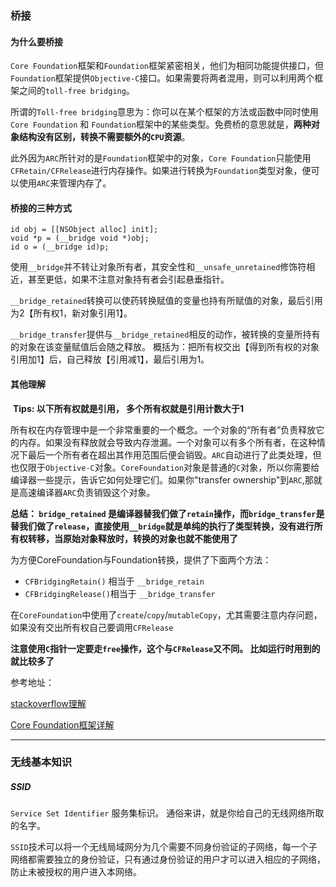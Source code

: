 ### 桥接

#### 为什么要桥接

​	`Core Foundation`框架和`Foundation`框架紧密相关，他们为相同功能提供接口，但`Foundation`框架提供`Objective-C`接口。如果需要将两者混用，则可以利用两个框架之间的`toll-free bridging`。

​	 所谓的`Toll-free bridging`意思为：你可以在某个框架的方法或函数中同时使用`Core Foundation` 和 `Foundation`框架中的某些类型。免费桥的意思就是，__两种对象结构没有区别，转换不需要额外的`CPU`资源__。

​	此外因为`ARC`所针对的是`Foundation`框架中的对象，`Core Foundation`只能使用`CFRetain/CFRelease`进行内存操作。如果进行转换为`Foundation`类型对象，便可以使用`ARC`来管理内存了。

#### 桥接的三种方式

```
id obj = [[NSObject alloc] init];
void *p = (__bridge void *)obj;
id o = (__bridge id)p;
```

使用`__bridge`并不转让对象所有者，其安全性和`__unsafe_unretained`修饰符相近，甚至更低，如果不注意对象持有者会引起悬垂指针。

`__bridge_retained`转换可以使药转换赋值的变量也持有所赋值的对象，最后引用为2【所有权1，新对象引用1】。

`__bridge_transfer`提供与`__bridge_retained`相反的动作，被转换的变量所持有的对象在该变量赋值后会随之释放。  概括为：把所有权交出【得到所有权的对象引用加1】后，自己释放【引用减1】，最后引用为1。

#### 其他理解

​	__Tips: 以下所有权就是引用， 多个所有权就是引用计数大于1__

​	所有权在内存管理中是一个非常重要的一个概念。一个对象的“所有者”负责释放它的内存。如果没有释放就会导致内存泄漏。一个对象可以有多个所有者，在这种情况下最后一个所有者在超出其作用范围后便会销毁。`ARC`自动进行了此类处理，但也仅限于`Objective-C`对象。`CoreFoundation`对象是普通的`C`对象，所以你需要给编译器一些提示，告诉它如何处理它们。如果你"transfer ownership"到`ARC`,那就是高速编译器`ARC`负责销毁这个对象。

__总结： `bridge_retained` 是编译器替我们做了`retain`操作，而`bridge_transfer`是替我们做了`release`，直接使用`__bridge`就是单纯的执行了类型转换，没有进行所有权转移，当原始对象释放时，转换的对象也就不能使用了__

为方便CoreFoundation与Foundation转换，提供了下面两个方法：

- `CFBridgingRetain()` 相当于 `__bridge_retain`
- `CFBridgingRelease()`相当于 `__bridge_transfer`



在`CoreFoundation`中使用了`create`/`copy`/`mutableCopy`，尤其需要注意内存问题，如果没有交出所有权自己要调用`CFRelease`

__注意使用`C`指针一定要走`free`操作，这个与`CFRelease`又不同。   比如运行时用到的就比较多了__

参考地址：

<a href="https://stackoverflow.com/questions/9859639/ios-bridge-vs-bridge-transfer/9859683" target="_blank">stackoverflow理解</a>

<a href="http://www.jianshu.com/p/5c98ac2dab58" target="_blank">Core Foundation框架详解</a>



------

### 无线基本知识

##### SSID

`Service Set Identifier` 服务集标识。 通俗来讲，就是你给自己的无线网络所取的名字。

`SSID`技术可以将一个无线局域网分为几个需要不同身份验证的子网络，每一个子网络都需要独立的身份验证，只有通过身份验证的用户才可以进入相应的子网络，防止未被授权的用户进入本网络。
